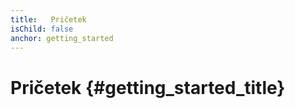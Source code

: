 ```yaml
---
title:   Pričetek
isChild: false
anchor: getting_started
---
```


# Pričetek {#getting_started_title}

